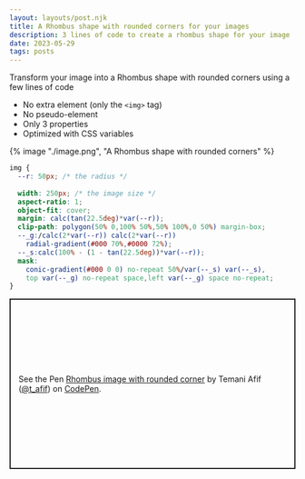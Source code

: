 ```yaml
---
layout: layouts/post.njk
title: A Rhombus shape with rounded corners for your images
description: 3 lines of code to create a rhombus shape for your image
date: 2023-05-29
tags: posts
---
```


Transform your image into a Rhombus shape with rounded corners using a few lines of code
* No extra element (only the `<img>` tag)
* No pseudo-element
* Only 3 properties
* Optimized with CSS variables


{% image "./image.png", "A Rhombus shape with rounded corners" %}

```css
img {
  --r: 50px; /* the radius */
  
  width: 250px; /* the image size */
  aspect-ratio: 1;
  object-fit: cover;
  margin: calc(tan(22.5deg)*var(--r));
  clip-path: polygon(50% 0,100% 50%,50% 100%,0 50%) margin-box;
  --_g:/calc(2*var(--r)) calc(2*var(--r)) 
    radial-gradient(#000 70%,#0000 72%);
  --_s:calc(100% - (1 - tan(22.5deg))*var(--r));
  mask:
    conic-gradient(#000 0 0) no-repeat 50%/var(--_s) var(--_s),
    top var(--_g) no-repeat space,left var(--_g) space no-repeat;
}
```

<p class="codepen" data-height="300" data-default-tab="result" data-slug-hash="GRYLqNL" data-preview="true" data-user="t_afif" style="height: 300px; box-sizing: border-box; display: flex; align-items: center; justify-content: center; border: 2px solid; margin: 1em 0; padding: 1em;">
  <span>See the Pen <a href="https://codepen.io/t_afif/pen/GRYLqNL">
  Rhombus image with rounded corner</a> by Temani Afif (<a href="https://codepen.io/t_afif">@t_afif</a>)
  on <a href="https://codepen.io">CodePen</a>.</span>
</p>
<script async src="https://cpwebassets.codepen.io/assets/embed/ei.js"></script>


